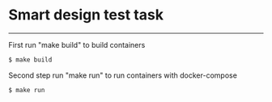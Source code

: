 # Smart design test task
___
First run "make build" to build containers 
```sh
$ make build
```
Second step run "make run" to run containers with docker-compose 
```sh
$ make run
```
